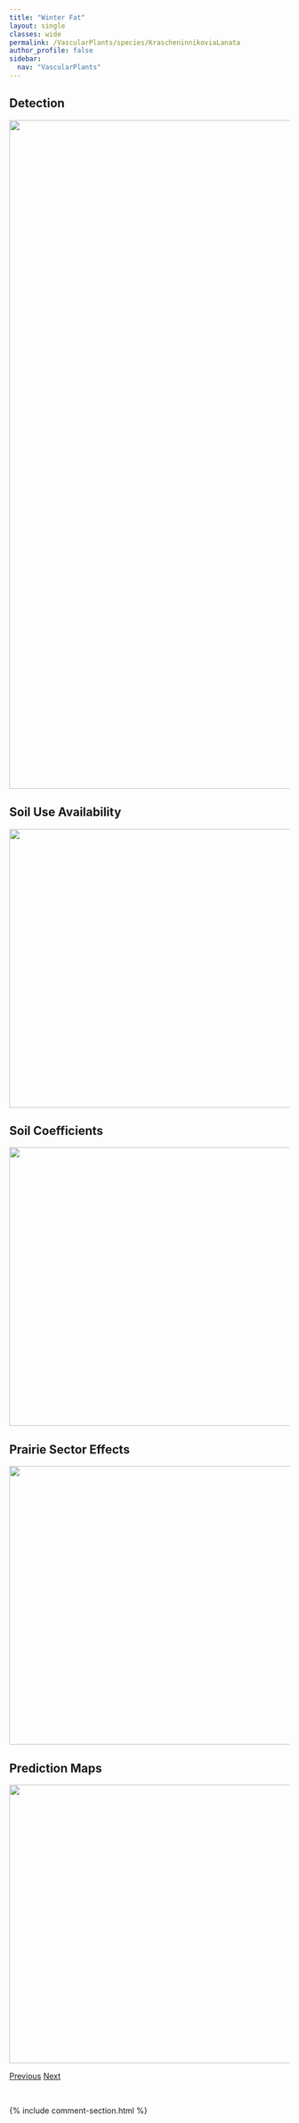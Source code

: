 ```yaml
---
title: "Winter Fat"
layout: single
classes: wide
permalink: /VascularPlants/species/KrascheninnikoviaLanata
author_profile: false
sidebar:
  nav: "VascularPlants"
---
```


<h2>Detection</h2>

<a href="https://drive.google.com/uc?export=view&id=16FyYIdgvdW5VdO1Jk0VP7S8CTkTBoSaz">
<img src="https://drive.google.com/uc?export=view&id=16FyYIdgvdW5VdO1Jk0VP7S8CTkTBoSaz" height = "1200" width = "800">
</a>


<h2>Soil Use Availability</h2>

<a href="https://drive.google.com/uc?export=view&id=1imhPnhrCaPV9Cyc8tAIFPn96gyGCNWQk">
<img src="https://drive.google.com/uc?export=view&id=1imhPnhrCaPV9Cyc8tAIFPn96gyGCNWQk" height = "500" width = "1000">
</a>


<h2>Soil Coefficients</h2>

<a href="https://drive.google.com/uc?export=view&id=1rxpa-6mGZ_jSHd-LNUXu1jtqwbD8a1A7">
<img src="https://drive.google.com/uc?export=view&id=1rxpa-6mGZ_jSHd-LNUXu1jtqwbD8a1A7" height = "500" width = "1000">
</a>


<h2>Prairie Sector Effects</h2>

<a href="https://drive.google.com/uc?export=view&id=1Tn3BlV5xjsYMM0GLrXrLJyuk8zkpUZLc">
<img src="https://drive.google.com/uc?export=view&id=1Tn3BlV5xjsYMM0GLrXrLJyuk8zkpUZLc" height = "500" width = "1000">
</a>


<h2>Prediction Maps</h2>

<a href="https://drive.google.com/uc?export=view&id=1bXCmkYW_B8iiSc0Z2nz9W66eKmjPfDWV">
<img src="https://drive.google.com/uc?export=view&id=1bXCmkYW_B8iiSc0Z2nz9W66eKmjPfDWV" height = "500" width = "1000">
</a>


<a href="/DevelopmentWebsite/VascularPlants/species/KoeleriaMacrantha" class="pagination--pager" title="June Grass">Previous</a> <a href="/DevelopmentWebsite/VascularPlants/species/Lactuca" class="pagination--pager" title="Lactuca">Next</a>

<p>&nbsp;</p>

{% include comment-section.html %}

